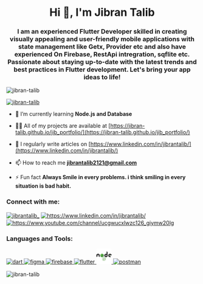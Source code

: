 <h1 align="center">Hi 👋, I'm Jibran Talib</h1>
<h3 align="center">I am an experienced Flutter Developer skilled in creating visually appealing and user-friendly mobile applications with state management like Getx, Provider etc and also have experienced On Firebase, RestApi intregration, sqflite etc. Passionate about staying up-to-date with the latest trends and best practices in Flutter development. Let's bring your app ideas to life!</h3>

<p align="left"> <img src="https://komarev.com/ghpvc/?username=jibran-talib&label=Profile%20views&color=0e75b6&style=flat" alt="jibran-talib" /> </p>

<p align="left"> <a href="https://github.com/ryo-ma/github-profile-trophy"><img src="https://github-profile-trophy.vercel.app/?username=jibran-talib" alt="jibran-talib" /></a> </p>

- 🌱 I’m currently learning **Node.js and Database**

- 👨‍💻 All of my projects are available at [https://jibran-talib.github.io/jib_portfolio/](https://jibran-talib.github.io/jib_portfolio/)

- 📝 I regularly write articles on [https://www.linkedin.com/in/jibrantalib/](https://www.linkedin.com/in/jibrantalib/)

- 📫 How to reach me **jibrantalib2121@gmail.com**

- ⚡ Fun fact **Always Smile in every problems. i think smiling in every situation is bad habit.**

<h3 align="left">Connect with me:</h3>
<p align="left">
<a href="https://twitter.com/jibrantalib_" target="blank"><img align="center" src="https://raw.githubusercontent.com/rahuldkjain/github-profile-readme-generator/master/src/images/icons/Social/twitter.svg" alt="jibrantalib_" height="30" width="40" /></a>
<a href="https://linkedin.com/in/https://www.linkedin.com/in/jibrantalib/" target="blank"><img align="center" src="https://raw.githubusercontent.com/rahuldkjain/github-profile-readme-generator/master/src/images/icons/Social/linked-in-alt.svg" alt="https://www.linkedin.com/in/jibrantalib/" height="30" width="40" /></a>
<a href="https://www.youtube.com/c/https://www.youtube.com/channel/ucgwucxlwzc126_giymw20lg" target="blank"><img align="center" src="https://raw.githubusercontent.com/rahuldkjain/github-profile-readme-generator/master/src/images/icons/Social/youtube.svg" alt="https://www.youtube.com/channel/ucgwucxlwzc126_giymw20lg" height="30" width="40" /></a>
</p>

<h3 align="left">Languages and Tools:</h3>
<p align="left"> <a href="https://dart.dev" target="_blank" rel="noreferrer"> <img src="https://www.vectorlogo.zone/logos/dartlang/dartlang-icon.svg" alt="dart" width="40" height="40"/> </a> <a href="https://www.figma.com/" target="_blank" rel="noreferrer"> <img src="https://www.vectorlogo.zone/logos/figma/figma-icon.svg" alt="figma" width="40" height="40"/> </a> <a href="https://firebase.google.com/" target="_blank" rel="noreferrer"> <img src="https://www.vectorlogo.zone/logos/firebase/firebase-icon.svg" alt="firebase" width="40" height="40"/> </a> <a href="https://flutter.dev" target="_blank" rel="noreferrer"> <img src="https://www.vectorlogo.zone/logos/flutterio/flutterio-icon.svg" alt="flutter" width="40" height="40"/> </a> <a href="https://nodejs.org" target="_blank" rel="noreferrer"> <img src="https://raw.githubusercontent.com/devicons/devicon/master/icons/nodejs/nodejs-original-wordmark.svg" alt="nodejs" width="40" height="40"/> </a> <a href="https://postman.com" target="_blank" rel="noreferrer"> <img src="https://www.vectorlogo.zone/logos/getpostman/getpostman-icon.svg" alt="postman" width="40" height="40"/> </a> </p>

<p><img align="center" src="https://github-readme-streak-stats.herokuapp.com/?user=jibran-talib&" alt="jibran-talib" /></p>
